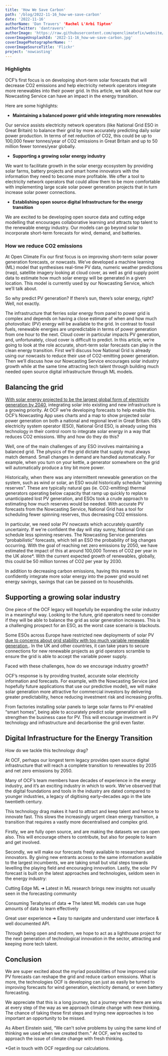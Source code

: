 ```yaml
---
title: 'How We Save Carbon'
path: '/blog/2022-11-16_how-we-save-carbon'
date: '2022-11-16'
authorName: 'Dan Travers' 'Rachel L'Arbi Tipton'
authorTwitter: 'dantravers'
authorImage: 'https://raw.githubusercontent.com/openclimatefix/website/master/src/images/people/kasia.png'
coverImageUnsplashId: '2022-11-16_how-we-save-carbon.jpg'
coverImagePhotographerName: ''
coverImageSourceTitle: 'Flickr'
project: 'nowcasting'
---
```


### Highlights
OCF’s first focus is on developing short-term solar forecasts that will decrease CO2 emissions and help electricity network operators integrate more renewables into their power grid. In this article, we talk about how our Nowcasting Service can have an impact in the energy transition. 

Here are some highlights: 

- **Maintaining a balanced power grid while integrating more renewables**

Our service assists electricity network operators (like National Grid ESO in Great Britain) to balance their grid by more accurately predicting daily solar power production. In terms of net reduction of CO2, this could be up to 100,000 fewer tonnes/year of CO2 emissions in Great Britain and up to 50 million fewer tonnes/year globally. 

- **Supporting a growing solar energy industry**

We want to facilitate growth in the solar energy ecosystem by providing solar farms, battery projects and smart home innovators with the information they need to become more profitable. We offer a tool to electricity network operators that could allow them to be more comfortable with implementing large scale solar power generation projects that in turn increase solar power connections.

- **Establishing open source digital Infrastructure for the energy transition**

We are excited to be developing open source data and cutting edge modelling that encourages collaborative learning and attracts top talent to the renewable energy industry. Our models can go beyond solar to incorporate short-term forecasts for wind, demand, and batteries.

### How we reduce CO2 emissions
 
At Open Climate Fix our first focus is on improving short-term solar power generation forecasts, or nowcasts. 
We’ve developed a machine learning (ML) model that synthesises real-time PV data, numeric weather predictions (nwp), satellite imagery looking at cloud cover, as well as grid supply point data to estimate how much solar energy will be generated in a given location. This model is currently used by our Nowcasting Service, which we’ll talk about. 

So why predict PV generation? If there’s sun, there’s solar energy, right? 
Well, not exactly. 

The infrastructure that ferries solar energy from panel to power grid is complex and depends on having a close estimate of when and how much photovoltaic (PV) energy will be available to the grid. In contrast to fossil fuels, renewable energies are unpredictable in terms of power generation from one hour to the next. Cloud cover in particular impacts PV generation, and, unfortunately, cloud cover is difficult to predict. 
In this article, we’re going to look at the role accurate, short-term solar forecasts can play in the clean energy transition. First we’ll discuss how National Grid is already using our nowcasts to reduce their use of CO2-emitting power generation. Then we’ll discuss how our Nowcasting Service encourages solar industry growth while at the same time attracting tech talent through building much needed open source digital infrastructure through ML models. 

## Balancing the grid

[With solar energy projected to be the largest global form of electricity generation by 2040](https://www.iea.org/reports/renewables-2020), integrating solar into existing and new infrastructure is a growing priority. At OCF we’re developing forecasts to help enable this. OCF’s Nowcasting App uses charts and a map to show projected solar power generation on both a national and regional level in Great Britain. GB’s electricity system operator (ESO), National Grid ESO, is already using this technology in their control room to integrate solar energy in a way that reduces CO2 emissions. 
Why and how do they do this? 

Well, one of the main challenges of any ESO involves maintaining a balanced grid. The physics of the grid dictate that supply must always match demand. Small changes in demand are handled automatically. For example, when you turn on your kettle, a generator somewhere on the grid will automatically produce a tiny bit more power. 

Historically, when there was any intermittent renewable generation on the system, such as wind or solar, an ESO would historically schedule “spinning reserves”. These are typically natural gas (ie. CO2-emitting) thermal generators operating below capacity that ramp up quickly to replace unanticipated lost PV generation, and ESOs took a crude approach to estimating how much reserves would be needed. With accurate PV forecasts from the Nowcasting Service, National Grid has a tool for scheduling fewer spinning reserves, thus decreasing CO2 emissions. 

In particular, we need solar PV nowcasts which accurately quantify uncertainty. If we're confident the day will stay sunny, National Grid can schedule less spinning reserves. The Nowcasting Service generates “probabilistic” forecasts, which tell an ESO the probability of big changes occurring. 
With the goal of reaching net zero emissions by 2050, we have estimated the impact of this at around 100,000 Tonnes of CO2 per year in the UK alone*. With the current expected growth of renewables, globally, this could be 50 million tonnes of CO2 per year by 2030. 

In addition to decreasing carbon emissions, having this means to confidently integrate more solar energy into the power grid would net energy savings, savings that can be passed on to households.

## Supporting a growing solar industry

One piece of the OCF legacy will hopefully be expanding the solar industry in a meaningful way. Looking to the future, grid operators need to consider if they will be able to balance the grid as solar generation increases. This is a challenging prospect for an ESO, as the worst case scenario is blackouts. 

Some ESOs across Europe have restricted new deployments of solar PV [due to concerns about grid stability with too much variable renewable generation](https://www.pv-tech.org/europe-facing-solar-implementation-gap-as-ember-calls-for-installs-to-double),. In the UK and other countries, it can take years to secure connections for new renewable projects as grid operators scramble to ensure the grid is able to accept the variable power supply.

Faced with these challenges, how do we encourage industry growth? 

OCF’s response is by providing trusted, accurate solar electricity information and forecasts. For example, with the Nowcasting Service (and hopefully future applications that use our predictive model), we will make solar generation more attractive for commercial investors by delivering greater predictability, hence reducing investment risk and increasing profits. 

From factories installing solar panels to large solar farms to PV-enabled “smart homes”, being able to accurately predict solar generation will strengthen the business case for PV. This will encourage investment in PV technology and infrastructure and decarbonise the grid even faster. 

## Digital Infrastructure for the Energy Transition

How do we tackle this technology drag?

At OCF, perhaps our longest term legacy provides open source digital infrastructure that will reach a complete transition to renewables by 2035 and net zero emissions by 2050.

Many of OCF’s team members have decades of experience in the energy industry, and it’s an exciting industry in which to work. We’ve observed that the digital foundations and tools in the industry are dated compared to younger industries, a legacy of digitising early–decades ago in the late twentieth century.

This technology drag makes it hard to attract and keep talent and hence to innovate fast. This slows the increasingly urgent clean energy transition, a transition that requires a vastly more decentralised and complex grid. 

Firstly, we are fully open source, and are making the datasets we can open also. This will encourage others to contribute, but also for people to learn and get involved. 

Secondly, we will make our forecasts freely available to researchers and innovators. By giving new entrants access to the same information available to the largest incumbents, we are taking small but vital steps towards levelling the playing field and encouraging innovation. 
Lastly, the solar PV forecast is built on the latest approaches and technologies, seldom seen in the energy industry: 

Cutting Edge ML ➜ Latest in ML research brings new insights not usually seen in the forecasting community

Consuming Terabytes of data ➜ The latest ML models can use huge amounts of data to learn effectively

Great user experience ➜ Easy to navigate and understand user interface & well documented API.

Through being open and modern, we hope to act as a lighthouse project for the next generation of technological innovation in the sector, attracting and keeping more tech talent.

## Conclusion

We are super excited about the myriad possibilities of how improved solar PV forecasts can reshape the grid and reduce carbon emissions. What is more, the technologies OCF is developing can just as easily be turned to improving forecasts for wind generation, electricity demand, or even battery forecasting. 

We appreciate that this is a long journey, but a journey where there are wins at every step of the way as we approach climate change with new thinking. The chance of taking these first steps and trying new approaches is too important an opportunity to be missed. 

As Albert Einstein said, “We can't solve problems by using the same kind of thinking we used when we created them.” At OCF, we’re excited to approach the issue of climate change with fresh thinking. 

*Get in touch with OCF regarding our calculations. 
